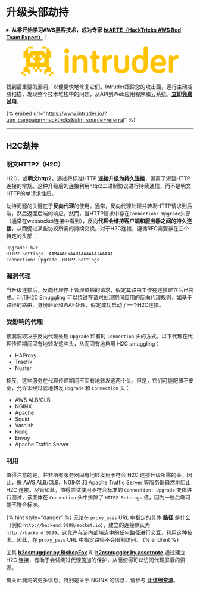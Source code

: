 # 升级头部劫持

<details>

<summary><strong>从零开始学习AWS黑客技术，成为专家</strong> <a href="https://training.hacktricks.xyz/courses/arte"><strong>htARTE（HackTricks AWS Red Team Expert）</strong></a><strong>！</strong></summary>

支持HackTricks的其他方式：

* 如果您想看到您的**公司在HackTricks中被广告**或**下载PDF格式的HackTricks**，请查看[**订阅计划**](https://github.com/sponsors/carlospolop)!
* 获取[**官方PEASS & HackTricks周边产品**](https://peass.creator-spring.com)
* 探索[**PEASS家族**](https://opensea.io/collection/the-peass-family)，我们独家的[**NFTs**](https://opensea.io/collection/the-peass-family)收藏品
* **加入** 💬 [**Discord群组**](https://discord.gg/hRep4RUj7f) 或 [**电报群组**](https://t.me/peass) 或 **关注**我们的**Twitter** 🐦 [**@carlospolopm**](https://twitter.com/hacktricks_live)**。**
* 通过向[**HackTricks**](https://github.com/carlospolop/hacktricks)和[**HackTricks Cloud**](https://github.com/carlospolop/hacktricks-cloud) github仓库提交PR来分享您的黑客技巧。

</details>

<figure><img src="/.gitbook/assets/image (675).png" alt=""><figcaption></figcaption></figure>

找到最重要的漏洞，以便更快地修复它们。Intruder跟踪您的攻击面，运行主动威胁扫描，发现整个技术堆栈中的问题，从API到Web应用程序和云系统。[**立即免费试用**](https://www.intruder.io/?utm\_source=referral\&utm\_campaign=hacktricks)。

{% embed url="https://www.intruder.io/?utm_campaign=hacktricks&utm_source=referral" %}

***

## H2C劫持 <a href="#http2-over-cleartext-h2c" id="http2-over-cleartext-h2c"></a>

### 明文HTTP2（H2C） <a href="#http2-over-cleartext-h2c" id="http2-over-cleartext-h2c"></a>

H2C，或**明文http2**，通过将标准HTTP **连接升级为持久连接**，偏离了短暂HTTP连接的常规。这种升级后的连接利用http2二进制协议进行持续通信，而不是明文HTTP的单请求性质。

劫持问题的关键在于**反向代理**的使用。通常，反向代理处理并转发HTTP请求到后端，然后返回后端的响应。然而，当HTTP请求中存在`Connection: Upgrade`头部（通常在websocket连接中看到），反向**代理会维持客户端和服务器之间的持久连接**，从而促进某些协议所需的持续交换。对于H2C连接，遵循RFC需要存在三个特定的头部：
``` 
Upgrade: h2c
HTTP2-Settings: AAMAAABkAARAAAAAAAIAAAAA
Connection: Upgrade, HTTP2-Settings
```
### 漏洞代理 <a href="#exploitation" id="exploitation"></a>

当升级连接后，反向代理停止管理单独的请求，假定其路由工作在连接建立后已完成。利用H2C Smuggling 可以绕过在请求处理期间应用的反向代理规则，如基于路径的路由、身份验证和WAF处理，假定成功启动了一个H2C连接。

### 受影响的代理 <a href="#exploitation" id="exploitation"></a>

该漏洞取决于反向代理处理 `Upgrade` 和有时 `Connection` 头的方式。以下代理在代理传递期间固有地转发这些头，从而固有地启用 H2C smuggling：

- HAProxy
- Traefik
- Nuster

相反，这些服务在代理传递期间不固有地转发这两个头。但是，它们可能配置不安全，允许未经过滤地转发 `Upgrade` 和 `Connection` 头：

- AWS ALB/CLB
- NGINX
- Apache
- Squid
- Varnish
- Kong
- Envoy
- Apache Traffic Server

### 利用 <a href="#exploitation" id="exploitation"></a>

值得注意的是，并非所有服务器固有地转发用于符合 H2C 连接升级所需的头。因此，像 AWS ALB/CLB、NGINX 和 Apache Traffic Server 等服务器自然地阻止 H2C 连接。尽管如此，值得尝试使用不符合标准的 `Connection: Upgrade` 变体进行测试，该变体在 `Connection` 头中排除了 `HTTP2-Settings` 值，因为一些后端可能不符合标准。

{% hint style="danger" %}
无论在 `proxy_pass` URL 中指定的具体 **路径** 是什么（例如 `http://backend:9999/socket.io`），建立的连接默认为 `http://backend:9999`。这允许与该内部端点中的任何路径进行交互，利用这种技术。因此，在 `proxy_pass` URL 中指定路径不会限制访问。
{% endhint %}

工具 [**h2csmuggler by BishopFox**](https://github.com/BishopFox/h2csmuggler) 和 [**h2csmuggler by assetnote**](https://github.com/assetnote/h2csmuggler) 通过建立 H2C 连接，有助于尝试绕过代理施加的保护，从而使得可以访问代理屏蔽的资源。

有关此漏洞的更多信息，特别是关于 NGINX 的信息，请参考 [**此详细资源**](../network-services-pentesting/pentesting-web/nginx.md#proxy\_set\_header-upgrade-and-connection)。
